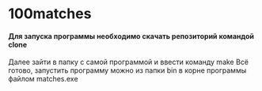 # 100matches
#### Для запуска программы необходимо скачать репозиторий командой clone
Далее зайти в папку с самой программой и ввести команду make
Всё готово, запустить программу можно из папки bin в корне программы файлом matches.exe
